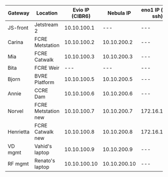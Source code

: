 Gateway | Location | Evio IP (CIBR6) | Nebula IP | eno1 IP (field ssh) | tnc0 (LoRa) |
|---|---|---|---|---|---|
JS-front | Jetstream 2 | 10.10.100.1 | --- | --- | --- |
Carina | FCRE Metstation | 10.10.100.2 | 10.10.200.2 | --- | --- |
Mia | FCRE Catwalk | 10.10.100.3 | 10.10.200.3 | --- | --- |
Bita | FCRE Weir | --- | --- | --- | 10.10.100.4 |
Bjorn | BVRE Platform | 10.10.100.5 | 10.10.200.5 | --- | --- |
Annie | CCRE Dam | 10.10.100.6 | 10.10.200.6 | --- | --- |
Norvel | FCRE Metstation new | 10.10.100.7 | 10.10.200.7 | 172.16.100.2 | 10.10.100.107 |
Henrietta | FCRE Catwalk new | 10.10.100.8 | 10.10.200.8 | 172.16.100.2 | --- |
VD mgmt | Vahid's laptop | 10.10.100.9 | 10.10.200.9 | --- | --- |
RF mgmt | Renato's laptop | 10.10.100.10 | 10.10.200.10 | --- | --- |
